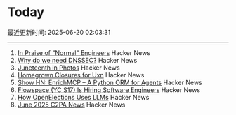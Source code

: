 # Today

最近更新时间: 2025-06-20 02:03:31

--- 
1. [In Praise of "Normal" Engineers](https://charity.wtf/2025/06/19/in-praise-of-normal-engineers/) Hacker News
2. [Why do we need DNSSEC?](https://howdnssec.works/why-do-we-need-dnssec/) Hacker News
3. [Juneteenth in Photos](https://texashighways.com/travel-news/the-history-of-juneteenth-in-photos/) Hacker News
4. [Homegrown Closures for Uxn](https://krzysckh.org/b/Homegrown-closures-for-uxn.html) Hacker News
5. [Show HN: EnrichMCP – A Python ORM for Agents](https://github.com/featureform/enrichmcp) Hacker News
6. [Flowspace (YC S17) Is Hiring Software Engineers](https://flowspace.applytojob.com/apply/6oDtY2q6E9/Software-Engineer-II) Hacker News
7. [How OpenElections Uses LLMs](https://thescoop.org/archives/2025/06/09/how-openelections-uses-llms/index.html) Hacker News
8. [June 2025 C2PA News](https://www.tbray.org/ongoing/When/202x/2025/06/17/More-C2PA) Hacker News
